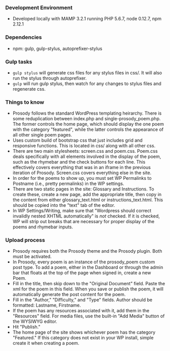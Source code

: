 ### Development Environment

- Developed locally with MAMP 3.2.1 running PHP 5.6.7, node 0.12.7, npm 2.12.1

### Dependencies

- npm: gulp, gulp-stylus, autoprefixer-stylus

### Gulp tasks

- `gulp stylus` will generate css files for any stylus files in css/. It will also run the stylus through autoprefixer.
- `gulp` will run gulp stylus, then watch for any changes to stylus files and regenerate css.

### Things to know

- Prosody follows the standard WordPress templating heirarchy. There is some reduplication between index.php and single-prosody_poem.php. The former controls the home page, which should display the one poem with the category "featured", while the latter controls the appearance of all other single poem pages.
- Uses custom build of bootstrap css that just includes grid and responsive functions. This is located in css/ along with all other css.
- There are two main stylesheets: screen.css and poem.css. Poem.css deals specifically with all elements involved in the display of the poem, such as the rhymebar and the check buttons for each line. This effectively covers everything that was in an iframe in the previous iteration of Prosody. Screen.css covers everything else in the site.
- In order for the poems to show up, you must set WP Permalinks to Postname (i.e., pretty permalinks) in the WP settings.
- There are two static pages in the site: Glossary and Instructions. To create these, create a new page, add the appropriate title, then copy in the content from either glossary_text.html or instructions_text.html. This should be copied into the "text" tab of the editor.
- In WP Settings/Writing, make sure that "Wordpress should correct invalidly nested XHTML automatically" is *not* checked. If it is checked, WP will strip out breaks that are necessary for proper display of the poems and rhymebar inputs.

### Upload process

- Prosody requires both the Prosody theme and the Prosody plugin. Both must be activated.
- In Prosody, every poem is an instance of the prosody_poem custom post type. To add a poem, either in the Dashboard or through the admin bar that floats at the top of the page when signed in, create a new Poem.
- Fill in the title, then skip down to the "Original Document" field. Paste the xml for the poem in this field. When you save or publish the poem, it will automatically generate the post content for the poem.
- Fill in the "Author," "Difficulty," and "Type" fields. Author should be formatted: Lastname, Firstname.
- If the poem has any resources associated with it, add them in the "Resources" field. For media files, use the built-in "Add Media" button of the WYSIWYG editor.
- Hit "Publish."
- The home page of the site shows whichever poem has the category "Featured." If this category does not exist in your WP install, simple create it when creating a poem.
